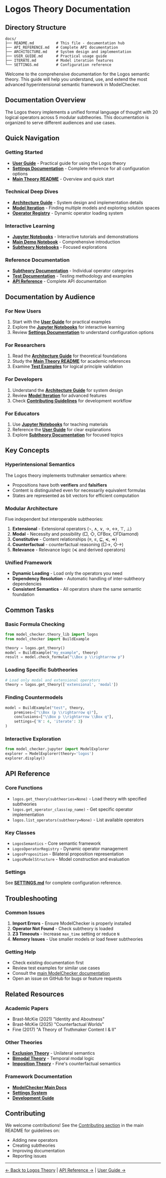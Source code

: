 # Logos Theory Documentation

## Directory Structure
```
docs/
├── README.md          # This file - documentation hub
├── API_REFERENCE.md   # Complete API documentation
├── ARCHITECTURE.md    # System design and implementation
├── USER_GUIDE.md      # Practical usage guide
├── ITERATE.md         # Model iteration features
└── SETTINGS.md        # Configuration reference
```

Welcome to the comprehensive documentation for the Logos semantic theory. This guide will help you understand, use, and extend the most advanced hyperintensional semantic framework in ModelChecker.

## Documentation Overview

The Logos theory implements a unified formal language of thought with 20 logical operators across 5 modular subtheories. This documentation is organized to serve different audiences and use cases.

## Quick Navigation

### Getting Started
- **[User Guide](USER_GUIDE.md)** - Practical guide for using the Logos theory
- **[Settings Documentation](SETTINGS.md)** - Complete reference for all configuration options
- **[Main Theory README](../README.md)** - Overview and quick start

### Technical Deep Dives
- **[Architecture Guide](ARCHITECTURE.md)** - System design and implementation details
- **[Model Iteration](ITERATE.md)** - Finding multiple models and exploring solution spaces
- **[Operator Registry](../operators.py)** - Dynamic operator loading system

### Interactive Learning
- **[Jupyter Notebooks](../notebooks/README.md)** - Interactive tutorials and demonstrations
- **[Main Demo Notebook](../notebooks/logos_demo.ipynb)** - Comprehensive introduction
- **[Subtheory Notebooks](../notebooks/subtheories/)** - Focused explorations

### Reference Documentation
- **[Subtheory Documentation](../subtheories/README.md)** - Individual operator categories
- **[Test Documentation](../tests/README.md)** - Testing methodology and examples
- **[API Reference](#api-reference)** - Complete API documentation

## Documentation by Audience

### For New Users
1. Start with the **[User Guide](USER_GUIDE.md)** for practical examples
2. Explore the **[Jupyter Notebooks](../notebooks/README.md)** for interactive learning
3. Review **[Settings Documentation](SETTINGS.md)** to understand configuration options

### For Researchers
1. Read the **[Architecture Guide](ARCHITECTURE.md)** for theoretical foundations
2. Study the **[Main Theory README](../README.md)** for academic references
3. Examine **[Test Examples](../tests/)** for logical principle validation

### For Developers
1. Understand the **[Architecture Guide](ARCHITECTURE.md)** for system design
2. Review **[Model Iteration](ITERATE.md)** for advanced features
3. Check **[Contributing Guidelines](../README.md#contributing)** for development workflow

### For Educators
1. Use **[Jupyter Notebooks](../notebooks/README.md)** for teaching materials
2. Reference the **[User Guide](USER_GUIDE.md)** for clear explanations
3. Explore **[Subtheory Documentation](../subtheories/)** for focused topics

## Key Concepts

### Hyperintensional Semantics
The Logos theory implements truthmaker semantics where:
- Propositions have both **verifiers** and **falsifiers**
- Content is distinguished even for necessarily equivalent formulas
- States are represented as bit vectors for efficient computation

### Modular Architecture
Five independent but interoperable subtheories:
1. **Extensional** - Extensional operators (¬, ∧, ∨, →, ↔, ⊤, ⊥)
2. **Modal** - Necessity and possibility (□, ◇, CFBox, CFDiamond)
3. **Constitutive** - Content relationships (≡, ≤, ⊑, ≼, ⇒)
4. **Counterfactual** - counterfactual reasoning (□→, ◇→)
5. **Relevance** - Relevance logic (≼ and derived operators)

### Unified Framework
- **Dynamic Loading** - Load only the operators you need
- **Dependency Resolution** - Automatic handling of inter-subtheory dependencies
- **Consistent Semantics** - All operators share the same semantic foundation

## Common Tasks

### Basic Formula Checking
```python
from model_checker.theory_lib import logos
from model_checker import BuildExample

theory = logos.get_theory()
model = BuildExample("my_example", theory)
result = model.check_formula("\\Box p \\rightarrow p")
```

### Loading Specific Subtheories
```python
# Load only modal and extensional operators
theory = logos.get_theory(['extensional', 'modal'])
```

### Finding Countermodels
```python
model = BuildExample("test", theory,
    premises=["\\Box (p \\rightarrow q)"],
    conclusions=["\\Box p \\rightarrow \\Box q"],
    settings={'N': 4, 'iterate': 3}
)
```

### Interactive Exploration
```python
from model_checker.jupyter import ModelExplorer
explorer = ModelExplorer(theory='logos')
explorer.display()
```

## API Reference

### Core Functions
- `logos.get_theory(subtheories=None)` - Load theory with specified subtheories
- `logos.get_operator_class(op_name)` - Get specific operator implementation
- `logos.list_operators(subtheory=None)` - List available operators

### Key Classes
- `LogosSemantics` - Core semantic framework
- `LogosOperatorRegistry` - Dynamic operator management
- `LogosProposition` - Bilateral proposition representation
- `LogosModelStructure` - Model construction and evaluation

### Settings
See **[SETTINGS.md](SETTINGS.md)** for complete configuration reference.

## Troubleshooting

### Common Issues
1. **Import Errors** - Ensure ModelChecker is properly installed
2. **Operator Not Found** - Check subtheory is loaded
3. **Z3 Timeouts** - Increase `max_time` setting or reduce `N`
4. **Memory Issues** - Use smaller models or load fewer subtheories

### Getting Help
- Check existing documentation first
- Review test examples for similar use cases
- Consult the [main ModelChecker documentation](../../../../README.md)
- Open an issue on GitHub for bugs or feature requests

## Related Resources

### Academic Papers
- Brast-McKie (2021) "Identity and Aboutness"
- Brast-McKie (2025) "Counterfactual Worlds"
- Fine (2017) "A Theory of Truthmaker Content I & II"

### Other Theories
- **[Exclusion Theory](../../exclusion/)** - Unilateral semantics
- **[Bimodal Theory](../../bimodal/)** - Temporal modal logic
- **[Imposition Theory](../../imposition/)** - Fine's counterfactual semantics

### Framework Documentation
- **[ModelChecker Main Docs](../../../../README.md)**
- **[Settings System](../../../settings/README.md)**
- **[Development Guide](../../../../docs/DEVELOPMENT.md)**

## Contributing

We welcome contributions! See the [Contributing section](../README.md#contributing) in the main README for guidelines on:
- Adding new operators
- Creating subtheories
- Improving documentation
- Reporting issues

---

[← Back to Logos Theory](../README.md) | [API Reference →](API_REFERENCE.md) | [User Guide →](USER_GUIDE.md)
